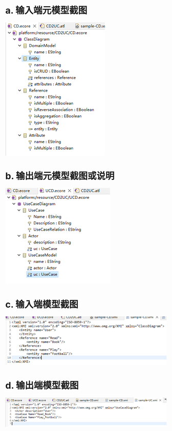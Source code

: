 # a. 输入端元模型截图
![元模型截图](images/1.png)
# b. 输出端元模型截图或说明
![输出端元模型截图](images/2.png)
# c. 输入端模型截图
![输入端模型截图](images/3.png)
# d. 输出端模型截图
![输出端模型截图](images/4.png)